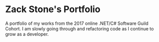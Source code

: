 # Zack Stone's Portfolio
A portfolio of my works from the 2017 online .NET/C# Software Guild Cohort. 
I am slowly going through and refactoring code as I continue to grow as a developer. 
